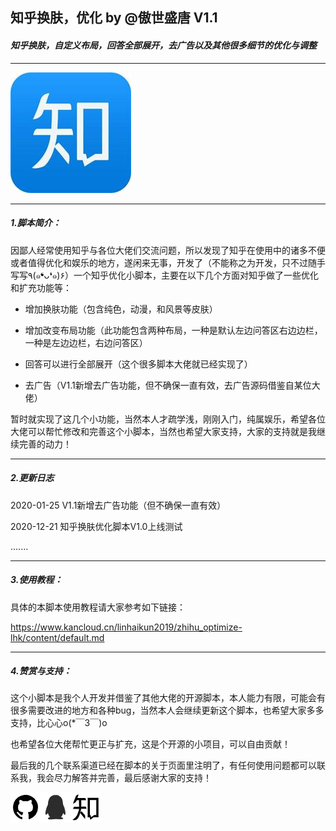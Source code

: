## 知乎换肤，优化 by @傲世盛唐 V1.1

#### *知乎换肤，自定义布局，回答全部展开，去广告以及其他很多细节的优化与调整*

***

![zhihu](https://raw.githubusercontent.com/linhaikun2019/zhihu_optimize-lhk/master/img/logo.jpg)

***

##### 1.脚本简介：

因鄙人经常使用知乎与各位大佬们交流问题，所以发现了知乎在使用中的诸多不便或者值得优化和娱乐的地方，遂闲来无事，开发了（不能称之为开发，只不过随手写写٩(๑❛ᴗ❛๑)۶）一个知乎优化小脚本，主要在以下几个方面对知乎做了一些优化和扩充功能等：

* 增加换肤功能（包含纯色，动漫，和风景等皮肤）

* 增加改变布局功能（此功能包含两种布局，一种是默认左边问答区右边边栏，一种是左边边栏，右边问答区）

* 回答可以进行全部展开（这个很多脚本大佬就已经实现了）

* 去广告（V1.1新增去广告功能，但不确保一直有效，去广告源码借鉴自某位大佬）

暂时就实现了这几个小功能，当然本人才疏学浅，刚刚入门，纯属娱乐，希望各位大佬可以帮忙修改和完善这个小脚本，当然也希望大家支持，大家的支持就是我继续完善的动力！

***

##### 2.更新日志

2020-01-25     V1.1新增去广告功能（但不确保一直有效）

2020-12-21     知乎换肤优化脚本V1.0上线测试

.......

***

##### 3.使用教程：

具体的本脚本使用教程请大家参考如下链接：

<https://www.kancloud.cn/linhaikun2019/zhihu_optimize-lhk/content/default.md>

***

##### 4.赞赏与支持：

这个小脚本是我个人开发并借鉴了其他大佬的开源脚本，本人能力有限，可能会有很多需要改进的地方和各种bug，当然本人会继续更新这个脚本，也希望大家多多支持，比心心o(*￣3￣)o 

也希望各位大佬帮忙更正与扩充，这是个开源的小项目，可以自由贡献！

最后我的几个联系渠道已经在脚本的关于页面里注明了，有任何使用问题都可以联系我，我会尽力解答并完善，最后感谢大家的支持！

[![github](https://raw.githubusercontent.com/linhaikun2019/zhihu_optimize-lhk/master/img/github.png "github")](https://github.com/linhaikun2019/zhihu_optimize-lhk)[![QQ](https://raw.githubusercontent.com/linhaikun2019/zhihu_optimize-lhk/master/img/QQ.png "QQ")](http://wpa.qq.com/msgrd?v=3&uin=2735982878)[![知乎](https://raw.githubusercontent.com/linhaikun2019/zhihu_optimize-lhk/master/img/%E7%9F%A5%E4%B9%8E.png "知乎")](https://www.zhihu.com/people/lin-da-82-29-80)

